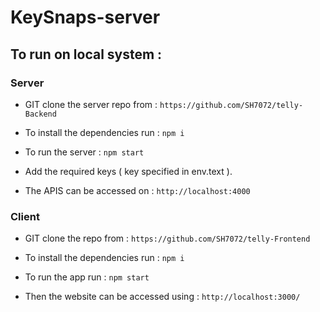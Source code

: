 # KeySnaps-server



## To run on local system :

### Server

* GIT clone the server repo from : ```https://github.com/SH7072/telly-Backend``` 

* To install the dependencies run : ```npm i``` 

* To run the server : ```npm start```

* Add the required keys ( key specified in env.text ).

* The APIS can be accessed on : ```http://localhost:4000```

### Client

* GIT clone the repo from : ```https://github.com/SH7072/telly-Frontend```

* To install the dependencies run : ```npm i```

* To run the app run : ```npm start```

* Then the website can be accessed using : ```http://localhost:3000/```